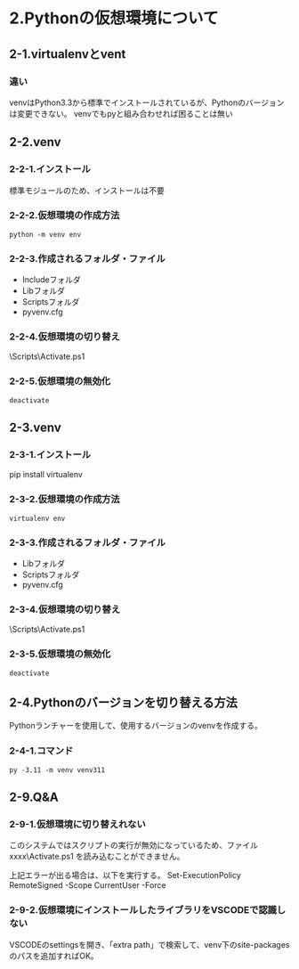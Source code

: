 # 2.Pythonの仮想環境について

## 2-1.virtualenvとvent

### 違い

venvはPython3.3から標準でインストールされているが、Pythonのバージョンは変更できない。
venvでもpyと組み合わせれば困ることは無い

## 2-2.venv

### 2-2-1.インストール

標準モジュールのため、インストールは不要

### 2-2-2.仮想環境の作成方法

`python -m venv env`

### 2-2-3.作成されるフォルダ・ファイル

* Includeフォルダ
* Libフォルダ
* Scriptsフォルダ
* pyvenv.cfg

### 2-2-4.仮想環境の切り替え

\Scripts\Activate.ps1

### 2-2-5.仮想環境の無効化

`deactivate`

## 2-3.venv

### 2-3-1.インストール

pip install virtualenv

### 2-3-2.仮想環境の作成方法

`virtualenv env`

### 2-3-3.作成されるフォルダ・ファイル

* Libフォルダ
* Scriptsフォルダ
* pyvenv.cfg

### 2-3-4.仮想環境の切り替え

\Scripts\Activate.ps1

### 2-3-5.仮想環境の無効化

`deactivate`

## 2-4.Pythonのバージョンを切り替える方法

Pythonランチャーを使用して、使用するバージョンのvenvを作成する。

### 2-4-1.コマンド

`py -3.11 -m venv venv311`

## 2-9.Q&A

### 2-9-1.仮想環境に切り替えれない

このシステムではスクリプトの実行が無効になっているため、ファイル xxxx\Activate.ps1 を読み込むことができません。

上記エラーが出る場合は、以下を実行する。
Set-ExecutionPolicy RemoteSigned -Scope CurrentUser -Force

### 2-9-2.仮想環境にインストールしたライブラリをVSCODEで認識しない

VSCODEのsettingsを開き、「extra path」で検索して、venv下のsite-packagesのパスを追加すればOK。
